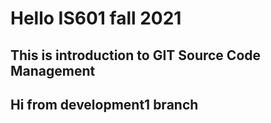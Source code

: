 # Hello IS601 fall 2021
## This is introduction to GIT Source Code Management
## Hi from development1 branch
